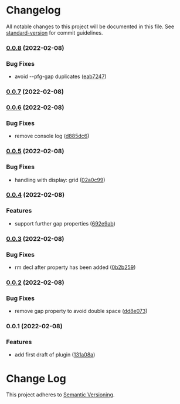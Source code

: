 # Changelog

All notable changes to this project will be documented in this file. See [standard-version](https://github.com/conventional-changelog/standard-version) for commit guidelines.

### [0.0.8](https://github.com/lukaskoeller/postcss-flexbox-gap/compare/v0.0.7...v0.0.8) (2022-02-08)


### Bug Fixes

* avoid --pfg-gap duplicates ([eab7247](https://github.com/lukaskoeller/postcss-flexbox-gap/commit/eab724766b3d86da68425a8c5e5d80449b61ff17))

### [0.0.7](https://github.com/lukaskoeller/postcss-flexbox-gap/compare/v0.0.6...v0.0.7) (2022-02-08)

### [0.0.6](https://github.com/lukaskoeller/postcss-flexbox-gap/compare/v0.0.5...v0.0.6) (2022-02-08)


### Bug Fixes

* remove console log ([d885dc6](https://github.com/lukaskoeller/postcss-flexbox-gap/commit/d885dc630e4daf5767be9268478294851a915726))

### [0.0.5](https://github.com/lukaskoeller/postcss-flexbox-gap/compare/v0.0.4...v0.0.5) (2022-02-08)


### Bug Fixes

* handling with display: grid ([02a0c99](https://github.com/lukaskoeller/postcss-flexbox-gap/commit/02a0c994b3d1a3ddea8b7cb90e935b9e7046ecc3))

### [0.0.4](https://github.com/lukaskoeller/postcss-flexbox-gap/compare/v0.0.3...v0.0.4) (2022-02-08)


### Features

* support further gap properties ([692e9ab](https://github.com/lukaskoeller/postcss-flexbox-gap/commit/692e9abc22e797773888e124a4015001e5940c55))

### [0.0.3](https://github.com/lukaskoeller/postcss-flexbox-gap/compare/v0.0.2...v0.0.3) (2022-02-08)


### Bug Fixes

* rm decl after property has been added ([0b2b259](https://github.com/lukaskoeller/postcss-flexbox-gap/commit/0b2b259bf465af8ec8d1210f9286cdd46c00c8e2))

### [0.0.2](https://github.com/lukaskoeller/postcss-flexbox-gap/compare/v0.0.1...v0.0.2) (2022-02-08)


### Bug Fixes

* remove gap property to avoid double space ([dd8e073](https://github.com/lukaskoeller/postcss-flexbox-gap/commit/dd8e07331f846fcc00343592ddd692234105ccad))

### 0.0.1 (2022-02-08)


### Features

* add first draft of plugin ([131a08a](https://github.com/lukaskoeller/postcss-flexbox-gap/commit/131a08a2c9e764df821c049daf2e39f08ec2f6cc))

# Change Log

This project adheres to [Semantic Versioning](http://semver.org/).
